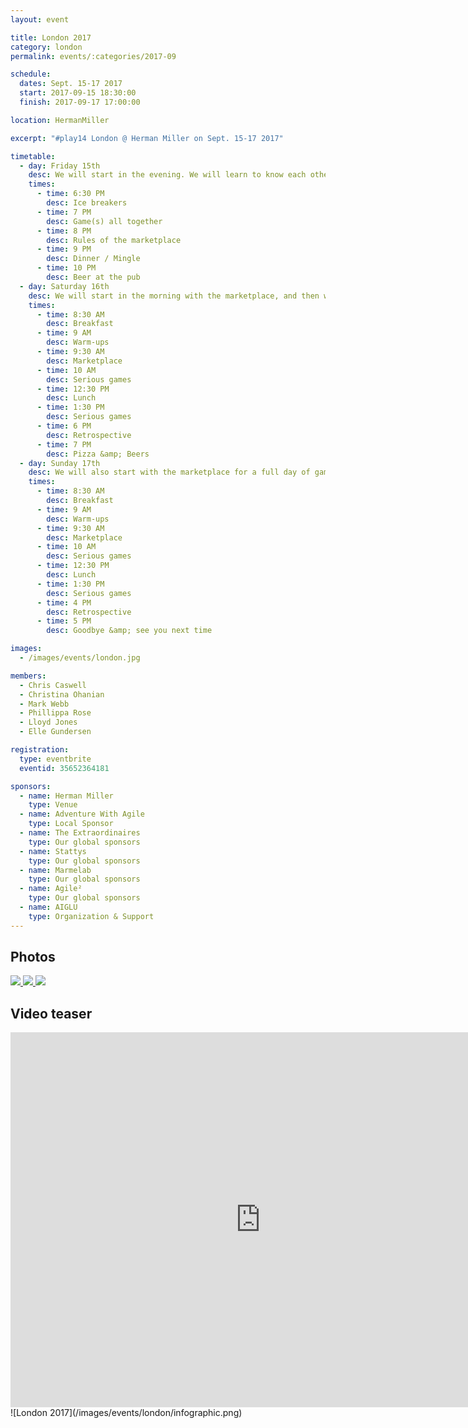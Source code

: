 ```yaml
---
layout: event

title: London 2017
category: london
permalink: events/:categories/2017-09

schedule:
  dates: Sept. 15-17 2017
  start: 2017-09-15 18:30:00
  finish: 2017-09-17 17:00:00

location: HermanMiller

excerpt: "#play14 London @ Herman Miller on Sept. 15-17 2017"

timetable:
  - day: Friday 15th
    desc: We will start in the evening. We will learn to know each other and share a nice dinner all together.
    times:
      - time: 6:30 PM
        desc: Ice breakers
      - time: 7 PM
        desc: Game(s) all together
      - time: 8 PM
        desc: Rules of the marketplace
      - time: 9 PM
        desc: Dinner / Mingle
      - time: 10 PM
        desc: Beer at the pub
  - day: Saturday 16th
    desc: We will start in the morning with the marketplace, and then we will play games all day long.
    times:
      - time: 8:30 AM
        desc: Breakfast
      - time: 9 AM
        desc: Warm-ups
      - time: 9:30 AM
        desc: Marketplace
      - time: 10 AM
        desc: Serious games
      - time: 12:30 PM
        desc: Lunch
      - time: 1:30 PM
        desc: Serious games
      - time: 6 PM
        desc: Retrospective
      - time: 7 PM
        desc: Pizza &amp; Beers
  - day: Sunday 17th
    desc: We will also start with the marketplace for a full day of games. Whoever needs to catch a plane can leave earlier.
    times:
      - time: 8:30 AM
        desc: Breakfast
      - time: 9 AM
        desc: Warm-ups
      - time: 9:30 AM
        desc: Marketplace
      - time: 10 AM
        desc: Serious games
      - time: 12:30 PM
        desc: Lunch
      - time: 1:30 PM
        desc: Serious games
      - time: 4 PM
        desc: Retrospective
      - time: 5 PM
        desc: Goodbye &amp; see you next time

images:
  - /images/events/london.jpg

members:
  - Chris Caswell
  - Christina Ohanian
  - Mark Webb
  - Phillippa Rose
  - Lloyd Jones
  - Elle Gundersen

registration:
  type: eventbrite
  eventid: 35652364181

sponsors:
  - name: Herman Miller
    type: Venue
  - name: Adventure With Agile
    type: Local Sponsor
  - name: The Extraordinaires
    type: Our global sponsors
  - name: Stattys
    type: Our global sponsors
  - name: Marmelab
    type: Our global sponsors
  - name: Agile²
    type: Our global sponsors
  - name: AIGLU
    type: Organization & Support
---
```


## Photos

<a href="https://photos.app.goo.gl/uwcaPqykk9ne7DZt1" target="_blank">
  <img src="https://lh3.googleusercontent.com/-YML87Sl8tBRKJGBk6FzZN28fo1bViURo33B3_hwpF4osI2EwkOAOLlNJONip5DKbTe3dY4JKWU_JQJ4Rk9XEDTSO7BOjqHZzCQcSGBzKEEbisaAFJHLyfxZO7o1zyZ2LkiGqFvIupzXBLtqPNoG47L0nNOsU5QI3YIxrhVGu-Ew4K-RfqW1Fpl75LNPKwG7Lx5_uggrdBg3-jk5JMOmW_gp-0iVkOv6j0SsL25w3xPijSxv7bItRdL1OXgpsFIq7XNOJHBnTwPne-sIuq5XghPjvw-13lOJSfyIIg0VCmXkcP0IAOd3iud2i1Dc501s-Dxs6-1KsFn8dXeTEVaJGFkw3TqcCrfHGNPU8HWHlaZTDhQCS1sXhZen5hnfHWoV9qh9lR6LtInFQJm_C72sdFUT092o97ZdAKWFtUyYbDiKy-AnkuzEasb8S5A24nfV9FEmYVsBnFMu-Dmtgib2HoVB9uNMRvUirWwZAV7k4b5yc5oJ9rfQzontp3oiQ0ND3eL8UwUE3qnSQzTIH_f6UlyVKWoR342uqvG9z7ZV0kkHo--vEhKGV1i7PcP6cN7fdJqasriFvmJnobZLYqgB6hZfimu1c8wBgMh-eysKwD_qRh4ZhPcx6dEh0pw7fqu3_DHpOdOc5Q8tx6za0LBR8ym3vG0YW5GmMNY=w1835-h1032-no">
</a>

<a href="https://photos.app.goo.gl/uwcaPqykk9ne7DZt1" target="_blank">
  <img src="https://lh3.googleusercontent.com/DXPejovkrDoO_mw4KNFlqlm_hZBD4EIMYXJARtAt4nNRZ2GFX7L3EhjxS1EwctEF6XYDCjXk3vyPn0xjFE9u4riIG3SmWFAh-L8NgBhbr-EbfybFWbMBFshoJQKV1qR8rRLF55GKCMxOKK8D8hKonxBrIjAuFnptysmUT49BAgJgvlQWK7sdr0pNf8FhR2IXhDtxJqgM5wdoqLvd1nBZ8ekZBfsP07388dIVcZXWK7PjkLqDHKCWH1Zzfw_9JdWYcMNsUJilCXmBIFXIBlUrrQbtQTV-CSx9aYsEhCUipBCxJHEoM6UdWK6preGNLg434jmk9uIElfKuecLanY0lWRkkboEAN7MUUtmLaSYRzK3rw9H3MqIhcvcKRaK_gLWCEs1z_LKLuoGGeN9ssjyLWwBxjXXOVCbmdOLBdnDnYjx52hKuTQzoXlVFIaEs93rTbL-QfF15xqmUFcfB9exTpdC66oRYt_QcExSxyq7yfnrYUFgsc7UtTEztcc-uDJHdBepqVkjq2ZxHKFr7bmeu0q0yymoGhgz7M0dolWFaJnq2XrpPROkm3Irnx4kGoiY1OlZMAg9ues4p6Yv5__IooShP8hKLP848LmZ871obdoXltRxtD_ShrRjQRHXsEvYmVPDTes3FIOV44MqE5kwYjk4F3hkcn0WIJ4wy=w1835-h1032-no">
</a>

<a href="https://photos.app.goo.gl/uwcaPqykk9ne7DZt1" target="_blank">
  <img src="https://lh3.googleusercontent.com/OZbSVIsdbs4YKVuACy5xg8gBVgSoYoAoNC760wu_ZIA9-64i922HxNuBzi-imbuy6j98B0M05mgBfTSmoRXW97QMnpsFVQX4D-HpHmJOI-eFwOu08l0j5Xdb2E6wqN7gekUoIlKUDUGJEMN6hD4wIeTVLqrpC7x2vcIK2QNqhBmPNMpKgF8q0qjq4SYvhySeTg7tu3f3z7iBqtBUAjncNEqh3M41wj4CWbtEo3xgLZ2Km_oM9YcFLaEdUTEqqfXnQT51LvOABl-M63CXfKhUUCy1ZRC1r9QuIjaH8I1JLMBu73eJkqS3dJ8AlozsfOUKgA9QpyWCSLcSyzOnctsLsx-_IKuxeUvalOCzb68kOmdg9SChSHiPSbVUmvEukk0y_75vY88MJ_ipbBzN43vnhaLz27nfFx6LNpUU_yc3hapimwO9FWI2qawzw8VZMq9Rpgx1f9_W0jkxWVECAHtOUpv5bkPHNbf4b5L8dwKaJFjbMF8s7v-S_N7PGCdVLpaeYwtI0CwgVyFUHzoZfPCKQyr1_JtzytdkIgUSiY0-9SOahSOlB7mr_THWNBNkNmi3d-WxEPtep-kfNd2qUEblejmgrO2VXka4OMa9o2huA4pGT1FPudmUy0rY1qKfT-4-iXKkT4Sgu5CW3swceXNxM1aO7XaTaU0RhvA=w1835-h1032-no">
</a>

## Video teaser

<iframe src="https://player.vimeo.com/video/136771608" width="800" height="600" frameborder="0" webkitallowfullscreen mozallowfullscreen allowfullscreen></iframe>
  
  
<div class='four spacing'></div>
![London 2017](/images/events/london/infographic.png)

<div class='four spacing'></div>
